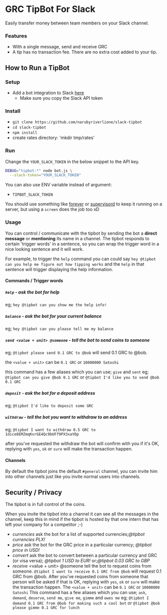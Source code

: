 GRC TipBot For Slack
========================
Easily transfer money between team members on your Slack channel.

### Features
 - With a single message, send and receive GRC
 - A tip has no transaction fee. There are no extra cost added to your tip.


How to Run a TipBot
-------------------
### Setup
 - Add a bot integration to Slack [here](https://my.slack.com/services/new/bot)
    - Make sure you copy the Slack API token

### Install
 - `git clone https://github.com/narubyriverlione/slack-tipbot`
 - `cd slack-tipbot`
 - `npm install`
 - create rates directory: 'mkdir tmp/rates'

### Run
Change the `YOUR_SLACK_TOKEN` in the below snippet to the API key.
```sh
DEBUG="tipbot:*" node bot.js \
  --slack-token="YOUR_SLACK_TOKEN" 
```

You can also use ENV variable instead of argument:
 - `TIPBOT_SLACK_TOKEN`

You should use something like [forever](https://www.npmjs.com/package/forever) or [supervisord](http://supervisord.org/) to keep it running on a server,
but using a `screen` does the job too xD

### Usage
You can control / communicate with the tipbot by sending the bot a **direct message** or **mentioning** its name in a channel.
The tipbot responds to certain 'trigger words' in a sentence, so you can wrap the trigger word in a nice looking sentence and it will work.

For example, to trigger the `help` command you can could say `hey @tipbot can you help me figure out how tipping works`
and the `help` in that sentence will trigger displaying the help information.

#### Commands / Trigger words
##### `help` - *ask the bot for help*
eg; `hey @tipbot can you show me the help info!`

##### `balance` - *ask the bot for your current balance*
eg; `hey @tipbot can you please tell me my balance`

##### `send <value + unit> @someone` - *tell the bot to send coins to someone*
eg; `@tipbot please send 0.1 GRC to @bob` will send 0.1 GRC to @bob.

the `<value + unit>` can be `0.1 GRC` or `10000000 Satoshi`

this command has a few aliases which you can use; `give` and `sent`
eg; `@tipbot can you give @bob 0.1 GRC` or `@tipbot I'd like you to send @bob 0.1 GRC`

##### `deposit` - *ask the bot for a deposit address*
eg; `@tipbot I'd like to deposit some GRC`

##### `withdraw` -  *tell the bot you want to withdraw to an address*
eg; `@tipbot I want to withdraw 0.5 GRC to 1dice8EMZmqKvrGE4Qc9bUFf9PX3xaYDp`

after you've requested the withdraw the bot will confirm with you if it's OK, replying with `yes`, `ok` or `sure` will make the transaction happen.

#### Channels
By default the tipbot joins the default `#general` channel, you can invite him into other channels just like you invite normal users into channels.


Security / Privacy
------------------
The tipbot is in full control of the coins.

When you invite the tipbot into a channel it can see all the messages in the channel,
keep this in mind if the tipbot is hosted by that one intern that has left your company for a competitor ;-)

- ​*currencies*​  ask the bot for a list of supported currencies; ​_@tipbot currencies PLX!_​ 
- ​*price*​      ask the bot for the GRC price in a particular currency; ​_@tipbot price in USD!_​ 
- ​*convert*​    ask the bot to convert between a particular currency and GRC (or visa versa); ​_@tipbot 1 USD to EUR!_​  or; ​_@tipbot 0.03 GRC to GBP_​
- ​*receive* <value + unit> @someone​  tell the bot to request coins from someone.  `@tipbot I want to receive 0.1 GRC from @bob` will request 0.1 GRC from @bob. After you've requested coins from someone that person will be asked if that is OK, replying with `yes`, `ok` or `sure` will make the transaction happen. The `<value + unit>` can be `0.1 GRC` or `10000000 Satoshi`  This command has a few aliases which you can use; `ask`, `demand`, `deserve`, `send me`, `give me`, `gimme` and `owes me` eg; `@tipbot I demand 0.1 GRC from @bob for making such a cool bot` or `@tipbot @bob please gimme 0.1 GRC for lunch`

